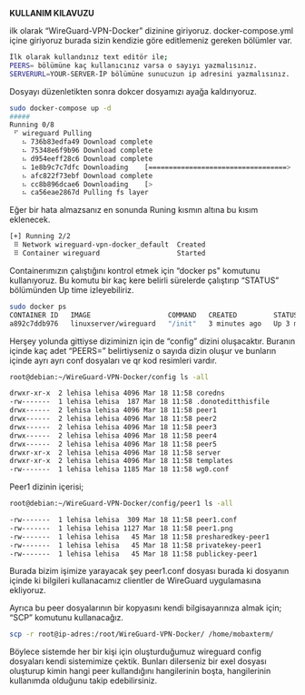 **KULLANIM KILAVUZU**


ilk olarak “WireGuard-VPN-Docker” dizinine giriyoruz. docker-compose.yml içine giriyoruz burada sizin kendizie göre editlemeniz gereken bölümler var.

```bash
İlk olarak kullandınız text editör ile;
PEERS= bölümüne kaç kullanıcınız varsa o sayıyı yazmalısınız.
SERVERURL=YOUR-SERVER-İP bölümüne sunucuzun ip adresini yazmalısınız.
```

Dosyayı düzenletikten sonra dokcer  dosyamızı ayağa kaldırıyoruz.

```bash
sudo docker-compose up -d
#####
Running 0/8
 ⠋ wireguard Pulling                                                                             7.3s
   ⠦ 736b83edfa49 Download complete                                                              5.6s
   ⠦ 75348e6f9b96 Download complete                                                              5.6s
   ⠦ d954eeff28c6 Download complete                                                              5.6s
   ⠦ 1e8b9c7c7dfc Downloading    [==================================>    ]  9.272MB/13.62MB      5.6s
   ⠦ afc822f73ebf Download complete                                                              5.6s
   ⠦ cc8b896dcae6 Downloading    [>                                      ]   5.94MB/322.9MB      5.6s
   ⠦ ca56eae2867d Pulling fs layer                                                               5.6s
```

Eğer bir hata almazsanız en sonunda Runing kısmın altına bu kısım eklenecek.

```bash
[+] Running 2/2
 ⠿ Network wireguard-vpn-docker_default  Created
 ⠿ Container wireguard                   Started
```

Containerımızın çalıştığını kontrol etmek için “docker ps" komutunu kullanıyoruz. Bu komutu bir kaç kere belirli sürelerde çalıştırıp “STATUS” bölümünden Up time izleyebiliriz.

```bash
sudo docker ps
CONTAINER ID   IMAGE                   COMMAND   CREATED         STATUS         PORTS                                           NAMES
a892c7ddb976   linuxserver/wireguard   "/init"   3 minutes ago   Up 3 minutes   0.0.0.0:51820->51820/udp, :::51820->51820/udp   wireguard
```

Herşey yolunda gittiyse diziminizn için de “config” dizini oluşacaktır. Buranın içinde kaç adet “PEERS=” belirtiyseniz o sayıda dizin oluşur ve bunların içinde ayrı ayrı conf dosyaları ve qr kod resimleri vardır.

```bash
root@debian:~/WireGuard-VPN-Docker/config ls -all

drwxr-xr-x  2 lehisa lehisa 4096 Mar 18 11:58 coredns
-rw-------  1 lehisa lehisa  187 Mar 18 11:58 .donoteditthisfile
drwx------  2 lehisa lehisa 4096 Mar 18 11:58 peer1
drwx------  2 lehisa lehisa 4096 Mar 18 11:58 peer2
drwx------  2 lehisa lehisa 4096 Mar 18 11:58 peer3
drwx------  2 lehisa lehisa 4096 Mar 18 11:58 peer4
drwx------  2 lehisa lehisa 4096 Mar 18 11:58 peer5
drwxr-xr-x  2 lehisa lehisa 4096 Mar 18 11:58 server
drwxr-xr-x  2 lehisa lehisa 4096 Mar 18 11:58 templates
-rw-------  1 lehisa lehisa 1185 Mar 18 11:58 wg0.conf
```

Peer1 dizinin içerisi;

```bash
root@debian:~/WireGuard-VPN-Docker/config/peer1 ls -all

-rw-------  1 lehisa lehisa  309 Mar 18 11:58 peer1.conf
-rw-------  1 lehisa lehisa 1127 Mar 18 11:58 peer1.png
-rw-------  1 lehisa lehisa   45 Mar 18 11:58 presharedkey-peer1
-rw-------  1 lehisa lehisa   45 Mar 18 11:58 privatekey-peer1
-rw-------  1 lehisa lehisa   45 Mar 18 11:58 publickey-peer1
```

Burada bizim işimize yarayacak şey peer1.conf dosyası burada ki dosyanın içinde ki bilgileri kullanacamız clientler de WireGuard uygulamasına ekliyoruz.

Ayrıca bu peer dosyalarının bir kopyasını kendi bilgisayarınıza almak için; “SCP” komutunu kullanacağız.

```bash
scp -r root@ip-adres:/root/WireGuard-VPN-Docker/ /home/mobaxterm/
```

Böylece sistemde her bir kişi için oluşturduğumuz wireguard config dosyaları kendi sistemimize çektik. Bunları dilerseniz bir exel dosyası oluşturup kimin hangi peer kullandığını hangilerinin boşta, hangilerinin kullanımda olduğunu takip edebilirsiniz.
